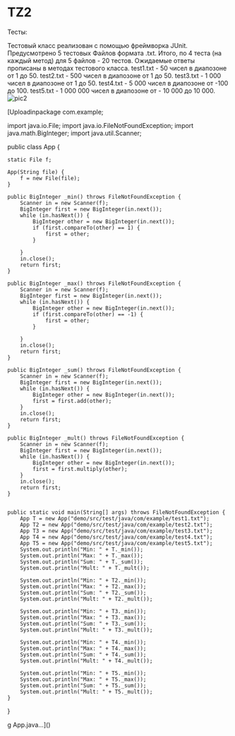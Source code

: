 # TZ2
Тесты:

Тестовый класс реализован с помощью фреймворка JUnit. Предусмотрено 5 тестовых Файлов формата .txt. Итого, по 4 теста (на каждый метод) для 5 файлов - 20 тестов. Ожидаемые ответы прописаны в методах тестового класса.
test1.txt - 50 чисел в диапозоне от 1 до 50.
test2.txt - 500 чисел в диапозоне от 1 до 50.
test3.txt - 1 000 чисел в диапозоне от 1 до 50.
test4.txt - 5 000 чисел в диапозоне от -100 до 100.
test5.txt - 1 000 000 чисел в диапозоне от - 10 000 до 10 000.
![pic2](https://github.com/Glebkajr/TZ2-/assets/172823305/eaa37477-66f0-4c46-a9f4-6943bf8dbd35)

[Uploadinpackage com.example;

import java.io.File;
import java.io.FileNotFoundException;
import java.math.BigInteger;
import java.util.Scanner;

public class App {

    static File f;

    App(String file) {
        f = new File(file);
    }

    public BigInteger _min() throws FileNotFoundException {
        Scanner in = new Scanner(f);
        BigInteger first = new BigInteger(in.next());
        while (in.hasNext()) {
            BigInteger other = new BigInteger(in.next());
            if (first.compareTo(other) == 1) {
                first = other;
            }
            
        }
        in.close();
        return first;
    }

    public BigInteger _max() throws FileNotFoundException {
        Scanner in = new Scanner(f);
        BigInteger first = new BigInteger(in.next());
        while (in.hasNext()) {
            BigInteger other = new BigInteger(in.next());
            if (first.compareTo(other) == -1) {
                first = other;
            }
            
        }
        in.close();
        return first;
    }

    public BigInteger _sum() throws FileNotFoundException {
        Scanner in = new Scanner(f);
        BigInteger first = new BigInteger(in.next());
        while (in.hasNext()) {
            BigInteger other = new BigInteger(in.next());
            first = first.add(other);
        }
        in.close();
        return first;
    }

    public BigInteger _mult() throws FileNotFoundException {
        Scanner in = new Scanner(f);
        BigInteger first = new BigInteger(in.next());
        while (in.hasNext()) {
            BigInteger other = new BigInteger(in.next());
            first = first.multiply(other);
        }
        in.close();
        return first;
    }
    

    public static void main(String[] args) throws FileNotFoundException {
        App T = new App("demo/src/test/java/com/example/test1.txt");
        App T2 = new App("demo/src/test/java/com/example/test2.txt");
        App T3 = new App("demo/src/test/java/com/example/test3.txt");
        App T4 = new App("demo/src/test/java/com/example/test4.txt");
        App T5 = new App("demo/src/test/java/com/example/test5.txt");
        System.out.println("Min: " + T._min());
        System.out.println("Max: " + T._max());
        System.out.println("Sum: " + T._sum());
        System.out.println("Mult: " + T._mult());

        System.out.println("Min: " + T2._min());
        System.out.println("Max: " + T2._max());
        System.out.println("Sum: " + T2._sum());
        System.out.println("Mult: " + T2._mult());

        System.out.println("Min: " + T3._min());
        System.out.println("Max: " + T3._max());
        System.out.println("Sum: " + T3._sum());
        System.out.println("Mult: " + T3._mult());

        System.out.println("Min: " + T4._min());
        System.out.println("Max: " + T4._max());
        System.out.println("Sum: " + T4._sum());
        System.out.println("Mult: " + T4._mult());

        System.out.println("Min: " + T5._min());
        System.out.println("Max: " + T5._max());
        System.out.println("Sum: " + T5._sum());
        System.out.println("Mult: " + T5._mult());
    }
}

g App.java…]()

